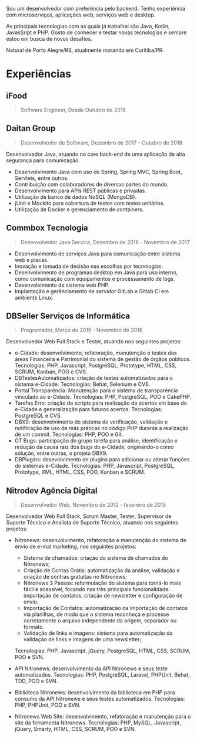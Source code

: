 Sou um desenvolvedor com preferência pelo backend. Tenho experiência com microserviços, aplicações web, serviços web e desktop. 

As principais tecnologias com as quais já trabalhei são Java, Kotlin, JavasSript e PHP. Gosto de conhecer e testar novas tecnologias e sempre estou em busca de novos desafios. 

Natural de Porto Alegre/RS, atualmente morando em Curitiba/PR.

# Experiências

## iFood
> Software Engineer, Desde Outubro de 2018

## Daitan Group
> Desenvolvedor de Software, Dezembro de 2017 - Outubro de 2018

Desenvolvedor Java, atuando no core back-end de uma aplicação de alta segurança para comunicação.

* Desenvolvimento Java com uso de Spring, Spring MVC, Spring Boot, Servlets, entre outros.
* Contribuição com colaboradores de diversas partes do mundo.
* Desenvolvimento para APIs REST públicas e privadas.
* Utilização de banco de dados NoSQL (MongoDB).
* jUnit e Mockito para cobertura de testes com testes unitários.
* Utilização de Docker e gerenciamento de containers.

## Commbox Tecnologia
> Desenvolvedor Java Service, Dezembro de 2016 - Novembro de 2017

* Desenvolvimento de serviços Java para comunicação entre sistema web e placas.
* Inovação e tomada de decisão nas escolhas por tecnologias.
* Desenvolvimento de programas desktop em Java para uso interno, como comunicação com equipamentos e processamento de logs.
* Desenvolvimento de sistema web PHP.
* Implantação e gerênciamento de servidor GitLab e Gitlab CI em ambiente Linux.

## DBSeller Serviços de Informática
> Programador, Março de 2015 - Novembro de 2016

Desenvolvedor Web Full Stack e Tester, atuando nos seguintes projetos:

* e-Cidade: desenvolvimento, refatoração, manutenção e testes das áreas Financeira e Patrimonial do sistema de gestão de órgãos públicos. Tecnologias: PHP, Javascript, PostgreSQL, Prototype, HTML, CSS, SCRUM, Kanban, POO e CVS.
* DBTestesAutomatizados: criação de testes automatizados para o sistema e-Cidade. Tecnologias: Behat, Selenium e CVS.
* Portal Transparência: Manutenção para o sistema de transparência vinculado ao e-Cidade. Tecnologias: PHP, PostgreSQL, POO e CakePHP.
* Tarefas Erro: criação de scripts para realização de acertos em base do e-Cidade e generalização para futuros acertos. Tecnologias: PostgreSQL e CVS.
* DBX9: desenvolvimento do sistema de verificação, validação e notificação de uso de más práticas no código PHP durante a realização de um commit. Tecnologias: PHP, POO e Git.
* GT Bugs: participação do grupo tarefa para análise, identificação e redução da causa raiz dos bugs do e-Cidade, originando-o como solução, entre outras, o projeto DBX9.
* DBPlugins: desevolvimento de plugins para adicionar ou alterar funções do sistemas e-Cidade. Tecnologias: PHP, Javascript, PostgreSQL, Prototype, XML, HTML, CSS, POO, Kanban e SCRUM.

## Nitrodev Agência Digital
> Desenvolvedor Web, Novembro de 2012 - fevereiro de 2015

Desenvolvedor Web Full Stack, Scrum Master, Tester, Supervisor de Suporte Técnico e Analista de Suporte Técnico, atuando nos seguintes projetos:

- Nitronews: desenvolvimento, refatoração e manutenção do sistema de envio de e-mal marketing, nos seguintes projetos:
  - Sistema de chamados: criação do sistema de chamados do Nitronews;
  - Criação de Contas Grátis: automatização da análise, validação e criação de contras gratuitas no Nitronews;
  - Nitronews 3 Passos: reformulação do sistema para torná-lo mais fácil e acessível, focando nas três principais funcionalidade: importação de contatos, criação de newsletter e configuração de envio.
  - Importação de Contatos: automatização da importação de contatos via planilhas, de modo que o sistema reconheça e processe corretamente o arquivo independente da origem, separador ou formato.
  - Validação de links e imagens: sistema para automatização da validação de links e imagens de uma newsletter;
  
  Tecnologias: PHP, Javascript, jQuery, PostgreSQL, HTML, CSS, SCRUM, POO e SVN.
  
- API Nitronews: desenvolvimento da API Nitronews e seus teste automatizados. Tecnologias: PHP, PostgreSQL, Laravel, PHPUnit, Behat, TDD, POO e SVN.
- Biblioteca Nitronews: desenvolvimento da biblioteca em PHP para consumo da API Nitronews e seus testes automatizados. Tecnologias: PHP, PHPUnit, POO e SVN.
- Nitronews Web Site: desenvolvimento, refatoração e manutenção para o site da ferramenta Nitronews. Tecnologias: PHP, MySQL, Javascript, jQuery, Smarty, HTML, CSS, SCRUM, POO e SVN.
